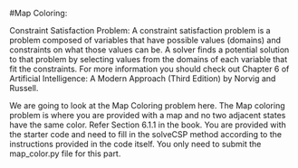 #Map Coloring:

Constraint Satisfaction Problem:
A constraint satisfaction problem is a problem composed of variables that have possible values (domains) and constraints on what those values can be. A solver finds a potential solution to that problem by selecting values from the domains of each variable that fit the constraints. For more information you should check out Chapter 6 of Artificial Intelligence: A Modern Approach (Third Edition) by Norvig and Russell.

We are going to look at the Map Coloring problem here.  The Map coloring problem is where you are provided with a map and no two adjacent states have the same color. Refer Section 6.1.1 in the book.
You are provided with the starter code and need to fill in the solveCSP method according to the instructions provided in the code itself. You only need to submit the map_color.py file for this part.

